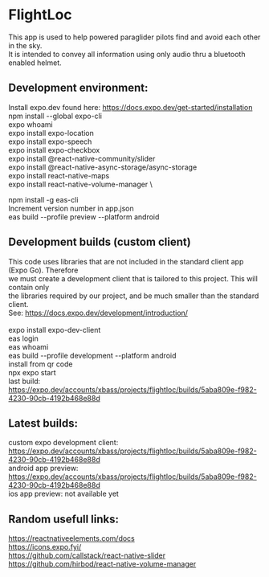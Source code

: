 # FlightLoc
This app is used to help powered paraglider pilots find and avoid each other in the sky. \
It is intended to convey all information using only audio thru a bluetooth enabled helmet.

## Development environment:
Install expo.dev found here: https://docs.expo.dev/get-started/installation \
npm install --global expo-cli \
expo whoami \
expo install expo-location \
expo install expo-speech \
expo install expo-checkbox \
expo install @react-native-community/slider \
expo install @react-native-async-storage/async-storage \
expo install react-native-maps \
expo install react-native-volume-manager \

npm install -g eas-cli \
Increment version number in app.json \
eas build --profile preview --platform android

## Development builds (custom client)
This code uses libraries that are not included in the standard client app (Expo Go).  Therefore \
we must create a development client that is tailored to this project. This will contain only \
the libraries required by our project, and be much smaller than the standard client. \
See:  https://docs.expo.dev/development/introduction/ \
\
expo install expo-dev-client \
eas login \
eas whoami \
eas build --profile development --platform android \
install from qr code \
npx expo start \
last build:  https://expo.dev/accounts/xbass/projects/flightloc/builds/5aba809e-f982-4230-90cb-4192b468e88d

## Latest builds:
custom expo development client: https://expo.dev/accounts/xbass/projects/flightloc/builds/5aba809e-f982-4230-90cb-4192b468e88d \
android app preview: https://expo.dev/accounts/xbass/projects/flightloc/builds/5aba809e-f982-4230-90cb-4192b468e88d \
ios app preview: not available yet

## Random usefull links:
https://reactnativeelements.com/docs \
https://icons.expo.fyi/ \
https://github.com/callstack/react-native-slider \
https://github.com/hirbod/react-native-volume-manager
